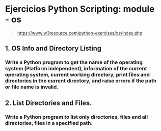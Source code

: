 # Ejercicios Python Scripting: module - os
> https://www.w3resource.com/python-exercises/os/index.php

## 1. OS Info and Directory Listing

### Write a Python program to get the name of the operating system (Platform independent), information of the current operating system, current working directory, print files and directories in the current directory, and raise errors if the path or file name is invalid.

## 2. List Directories and Files. 
### Write a Python program to list only directories, files and all directories, files in a specified path.